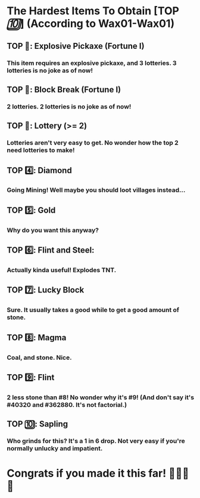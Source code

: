 # The Hardest Items To Obtain [TOP *🔟*] (According to Wax01-Wax01)

## TOP 🥇: Explosive Pickaxe (Fortune I)
### This item requires an explosive pickaxe, and 3 lotteries. 3 lotteries is no joke as of now!
## TOP 🥈: Block Break (Fortune I)
### 2 lotteries. 2 lotteries is no joke as of now!
## TOP 🥉: Lottery (>= 2)
### Lotteries aren't very easy to get. No wonder how the top 2 need lotteries to make!
## TOP 4️⃣: Diamond
### Going Mining! Well maybe you should loot villages instead...
## TOP 5️⃣: Gold
### Why do you want this anyway?
## TOP 6️⃣: Flint and Steel:
### Actually kinda useful! Explodes TNT.
## TOP 7️⃣: Lucky Block
### Sure. It usually takes a good while to get a good amount of stone.
## TOP 8️⃣: Magma
### Coal, and stone. Nice.
## TOP 9️⃣: Flint
### 2 less stone than #8! No wonder why it's #9! (And don't say it's #40320 and #362880. It's not factorial.)
## TOP 🔟: Sapling
### Who grinds for this? It's a 1 in 6 drop. Not very easy if you're normally unlucky and impatient.
# Congrats if you made it this far! 💎🎉🚀🌟